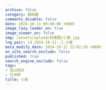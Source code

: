 ```yaml
---
archive: false
category: 猫档案
comments_disable: false
date: 2024-10-11 00:00:00 +0000
image_lazy_loader_on: true
image_viewer_on: false
img: /assets/upload/封面图/小爱.jpg
lng_pair: id_2024-10-11--2_小爱
meta_modify_date: 2024-10-11 22:02:20 +0800
on_site_search_exclude: false
published: true
search_engine_exclude: false
tags:
- 宝山校区
- 已领养
title: 小爱
---
```

